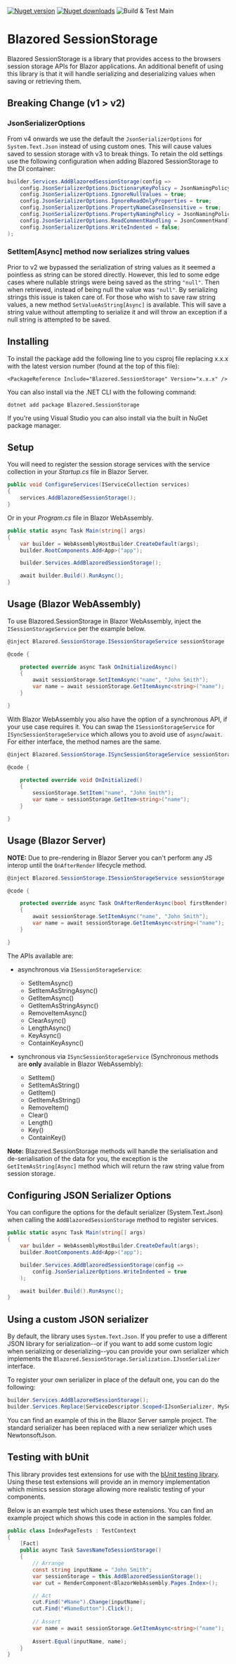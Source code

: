[![Nuget version](https://img.shields.io/nuget/v/Blazored.SessionStorage.svg?logo=nuget)](https://www.nuget.org/packages/Blazored.SessionStorage/)
[![Nuget downloads](https://img.shields.io/nuget/dt/Blazored.SessionStorage?logo=nuget)](https://www.nuget.org/packages/Blazored.SessionStorage/)
![Build & Test Main](https://github.com/Blazored/SessionStorage/workflows/Build%20&%20Test%20Main/badge.svg)

# Blazored SessionStorage
Blazored SessionStorage is a library that provides access to the browsers session storage APIs for Blazor applications. An additional benefit of using this library is that it will handle serializing and deserializing values when saving or retrieving them.

## Breaking Change (v1 > v2)

### JsonSerializerOptions
From v4 onwards we use the default the `JsonSerializerOptions` for `System.Text.Json` instead of using custom ones. This will cause values saved to session storage with v3 to break things.
To retain the old settings use the following configuration when adding Blazored SessionStorage to the DI container:

```csharp
builder.Services.AddBlazoredSessionStorage(config =>
    config.JsonSerializerOptions.DictionaryKeyPolicy = JsonNamingPolicy.CamelCase;
    config.JsonSerializerOptions.IgnoreNullValues = true;
    config.JsonSerializerOptions.IgnoreReadOnlyProperties = true;
    config.JsonSerializerOptions.PropertyNameCaseInsensitive = true;
    config.JsonSerializerOptions.PropertyNamingPolicy = JsonNamingPolicy.CamelCase;
    config.JsonSerializerOptions.ReadCommentHandling = JsonCommentHandling.Skip;
    config.JsonSerializerOptions.WriteIndented = false;
);
```

### SetItem[Async] method now serializes string values
Prior to v2 we bypassed the serialization of string values as it seemed a pointless as string can be stored directly. However, this led to some edge cases where nullable strings were being saved as the string `"null"`. Then when retrieved, instead of being null the value was `"null"`. By serializing strings this issue is taken care of. 
For those who wish to save raw string values, a new method `SetValueAsString[Async]` is available. This will save a string value without attempting to serialize it and will throw an exception if a null string is attempted to be saved.

## Installing

To install the package add the following line to you csproj file replacing x.x.x with the latest version number (found at the top of this file):

```
<PackageReference Include="Blazored.SessionStorage" Version="x.x.x" />
```

You can also install via the .NET CLI with the following command:

```
dotnet add package Blazored.SessionStorage
```

If you're using Visual Studio you can also install via the built in NuGet package manager.

## Setup

You will need to register the session storage services with the service collection in your _Startup.cs_ file in Blazor Server.

```c#
public void ConfigureServices(IServiceCollection services)
{
    services.AddBlazoredSessionStorage();
}
``` 

Or in your _Program.cs_ file in Blazor WebAssembly.

```c#
public static async Task Main(string[] args)
{
    var builder = WebAssemblyHostBuilder.CreateDefault(args);
    builder.RootComponents.Add<App>("app");

    builder.Services.AddBlazoredSessionStorage();

    await builder.Build().RunAsync();
}
```

## Usage (Blazor WebAssembly)
To use Blazored.SessionStorage in Blazor WebAssembly, inject the `ISessionStorageService` per the example below.

```c#
@inject Blazored.SessionStorage.ISessionStorageService sessionStorage

@code {

    protected override async Task OnInitializedAsync()
    {
        await sessionStorage.SetItemAsync("name", "John Smith");
        var name = await sessionStorage.GetItemAsync<string>("name");
    }

}
```

With Blazor WebAssembly you also have the option of a synchronous API, if your use case requires it. You can swap the `ISessionStorageService` for `ISyncSessionStorageService` which allows you to avoid use of `async`/`await`. For either interface, the method names are the same.

```c#
@inject Blazored.SessionStorage.ISyncSessionStorageService sessionStorage

@code {

    protected override void OnInitialized()
    {
        sessionStorage.SetItem("name", "John Smith");
        var name = sessionStorage.GetItem<string>("name");
    }

}
```

## Usage (Blazor Server)

**NOTE:** Due to pre-rendering in Blazor Server you can't perform any JS interop until the `OnAfterRender` lifecycle method.

```c#
@inject Blazored.SessionStorage.ISessionStorageService sessionStorage

@code {

    protected override async Task OnAfterRenderAsync(bool firstRender)
    {
        await sessionStorage.SetItemAsync("name", "John Smith");
        var name = await sessionStorage.GetItemAsync<string>("name");
    }

}
```

The APIs available are:

- asynchronous via `ISessionStorageService`:
  - SetItemAsync()
  - SetItemAsStringAsync()
  - GetItemAsync()
  - GetItemAsStringAsync()
  - RemoveItemAsync()
  - ClearAsync()
  - LengthAsync()
  - KeyAsync()
  - ContainKeyAsync()
  
- synchronous via `ISyncSessionStorageService` (Synchronous methods are **only** available in Blazor WebAssembly):
  - SetItem()
  - SetItemAsString()
  - GetItem()
  - GetItemAsString()
  - RemoveItem()
  - Clear()
  - Length()
  - Key()
  - ContainKey()

**Note:** Blazored.SessionStorage methods will handle the serialisation and de-serialisation of the data for you, the exception is the `GetItemAsString[Async]` method which will return the raw string value from session storage.

## Configuring JSON Serializer Options
You can configure the options for the default serializer (System.Text.Json) when calling the `AddBlazoredSessionStorage` method to register services.

```c#
public static async Task Main(string[] args)
{
    var builder = WebAssemblyHostBuilder.CreateDefault(args);
    builder.RootComponents.Add<App>("app");

    builder.Services.AddBlazoredSessionStorage(config =>
        config.JsonSerializerOptions.WriteIndented = true
    );

    await builder.Build().RunAsync();
}
```

## Using a custom JSON serializer
By default, the library uses `System.Text.Json`. If you prefer to use a different JSON library for serialization--or if you want to add some custom logic when serializing or deserializing--you can provide your own serializer which implements the `Blazored.SessionStorage.Serialization.IJsonSerializer` interface.

To register your own serializer in place of the default one, you can do the following:

```csharp
builder.Services.AddBlazoredSessionStorage();
builder.Services.Replace(ServiceDescriptor.Scoped<IJsonSerializer, MySerializer>());
```

You can find an example of this in the Blazor Server sample project. The standard serializer has been replaced with a new serializer which uses NewtonsoftJson.

## Testing with bUnit
This library provides test extensions for use with the [bUnit testing library](https://bunit.dev/). Using these test extensions will provide an in memory implementation which mimics session storage allowing more realistic testing of your components.

Below is an example test which uses these extensions. You can find an example project which shows this code in action in the samples folder.

```c#
public class IndexPageTests : TestContext
{
    [Fact]
    public async Task SavesNameToSessionStorage()
    {
        // Arrange
        const string inputName = "John Smith";
        var sessionStorage = this.AddBlazoredSessionStorage();
        var cut = RenderComponent<BlazorWebAssembly.Pages.Index>();

        // Act
        cut.Find("#Name").Change(inputName);
        cut.Find("#NameButton").Click();
            
        // Assert
        var name = await sessionStorage.GetItemAsync<string>("name");
            
        Assert.Equal(inputName, name);
    }
}
```
